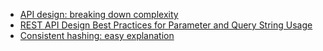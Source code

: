- [API design: breaking down complexity](https://www.linkedin.com/pulse/api-design-interview-preparation-tai-chia-makris-huang/)
- [REST API Design Best Practices for Parameter and Query String Usage](https://www.moesif.com/blog/technical/api-design/REST-API-Design-Best-Practices-for-Parameters-and-Query-String-Usage/#)
- [Consistent hashing: easy explanation](http://tom-e-white.com/2007/11/consistent-hashing.html)